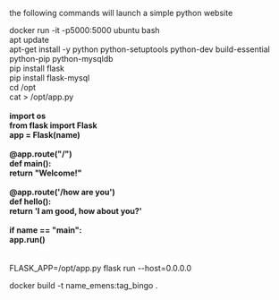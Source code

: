 the following commands will launch a simple python website

docker run -it -p5000:5000 ubuntu bash<br>
apt update<br>
apt-get install -y python python-setuptools python-dev build-essential python-pip python-mysqldb<br>
pip install flask<br>
pip install flask-mysql<br>
cd /opt<br>
cat > /opt/app.py<br>
<br>
<b>
import os<br>
from flask import Flask<br>
app = Flask(__name__)<br>
<br>
@app.route("/")<br>
def main():<br>
    return "Welcome!"<br>
<br>
    @app.route('/how are you')<br>
    def hello():<br>
        return 'I am good, how about you?'<br>
<br>
        if __name__ == "__main__":<br>
            app.run()<br>
</b>
<br>
<br>
FLASK_APP=/opt/app.py flask run --host=0.0.0.0

docker build -t name_emens:tag_bingo .
